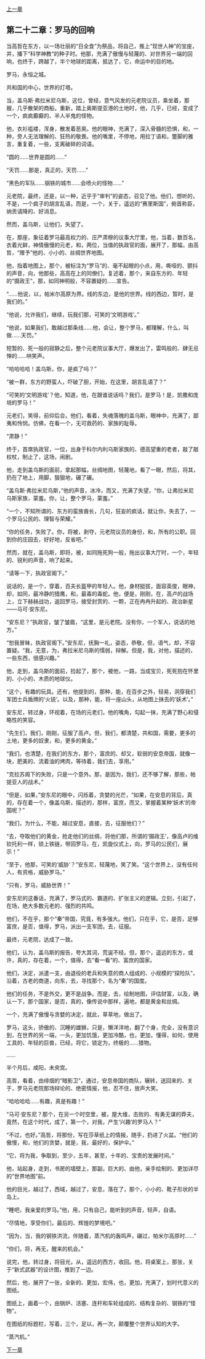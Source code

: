 [上一章](21-宗教的种子.md)

## 第二十二章：罗马的回响

当高哲在东方，以一场壮丽的“日全食”为祭品，将自己，推上“现世人神”的宝座，并，播下“科学神教”的种子时。他那，充满了傲慢与轻蔑的、对世界另一端的回响，也终于，跨越了，半个地球的距离，抵达了，它，命运中的目的地。

罗马，永恒之城。

共和国的中心，世界的灯塔。

当，盖乌斯·弗拉米尼乌斯，这位，曾经，意气风发的元老院议员，乘坐着，那艘，几乎散架的商船，重新，踏上奥斯提亚港的土地时，他，几乎，已经，变成了一个，疯疯癫癫的、半人半鬼的怪物。

他，衣衫褴褛，浑身，散发着恶臭。他的眼神，充满了，深入骨髓的恐惧，和，一种，旁人无法理解的、狂热的敬畏。他的嘴里，不停地，用拉丁语和，蹩脚的雅言，重复着，一些，支离破碎的词语。

“圆的……世界是圆的……”

“天罚……那是，真正的，天罚……”

“黑色的军队……钢铁的城市……会喷火的怪物……”

元老院，最终，还是，以一种，近乎于“审判”的姿态，召见了他。他们，想听的，不是，一个疯子的胡言乱语，而是，一个，关于，遥远的“赛里斯国”，俯首称臣，纳贡请降的、好消息。

然而，盖乌斯，让他们，失望了。

在，那座，象征着罗马最高权力的、庄严肃穆的议事大厅里，他，当着，数百名，衣着光鲜，神情傲慢的元老，和，两位，当值的执政官的面，展开了，那幅，由高哲，“赠予”他的、小小的、丝绸世界地图。

他，指着地图上，那个，被标注为“罗马”的、毫不起眼的小点，用，嘶哑的、颤抖的声音，向，他那些，高高在上的同僚们，复述着，那个，来自东方的、年轻的“摄政王”，那，如同神明般，不容置疑的……宣告。

“……他说，以，帕米尔高原为界。线的东边，是他的世界。线的西边，暂时，是我们的。”

“他说，允许我们，继续，玩我们那，可笑的‘文明游戏’。”

“他说，如果我们，敢越过那条线……他，会让，整个罗马，都理解，什么，叫做……天罚。”

短暂的、死一般的寂静之后，整个元老院议事大厅，爆发出了，雷鸣般的、肆无忌惮的……哄笑声。

“哈哈哈哈！盖乌斯，你，是疯了吗？”

“被一群，东方的野蛮人，吓破了胆，开始，在这里，胡言乱语了？”

“可笑的‘文明游戏’？他，知道，他，在跟谁说话吗？我们，是罗马！是，凯撒和庞培的罗马！”

元老们，笑得，前仰后合。他们，看着，失魂落魄的盖乌斯，眼神中，充满了，鄙夷和怜悯。仿佛，在看一个，无可救药的、家族的耻辱。

“肃静！”

终于，首席执政官，一位，出身于科尔内利乌斯家族的、德高望重的老者，敲了敲权杖，制止了，这场，闹剧。

他，走到盖乌斯的面前，拿起那幅，丝绸地图，轻蔑地，看了一眼，然后，将其，扔在了地上，用脚，狠狠地，碾了碾。

“盖乌斯·弗拉米尼乌斯，”他的声音，冰冷，而又，充满了失望，“你，让弗拉米尼乌斯家族，蒙羞。你，让，整个罗马，蒙羞。”

“一个，不知所谓的、东方的蛮族酋长，几句，狂妄的疯话，就让你，失去了，一个罗马公民的、理智与荣耀。”

“你的任务，失败了。你，将被，剥夺，元老院议员的身份，和，所有的公职。回到你的庄园去，好好地，反省吧。”

然而，就在，盖乌斯，即将，被，如同拖死狗一般，拖出议事大厅时，一个，年轻的、锐利的声音，响了起来。

“请等一下，执政官阁下。”

说话的，是一个，穿着，百夫长盔甲的年轻人。他，身材挺拔，面容英俊，眼神，却，如同，最冷静的猎鹰，和，最毒的毒蛇。他，便是，刚刚，在，高卢的战场上，立下赫赫战功，返回罗马，接受封赏的、一颗，正在冉冉升起的、政治新星——马可·安东尼。

“安东尼？”执政官，皱了皱眉，“这里，是元老院。没有你，一个军人，说话的地方。”

“恕我冒昧，执政官阁下。”安东尼，抚胸一礼，姿态，恭敬，但，语气，却，不容置疑。“我，无意，为，弗拉米尼乌斯的懦弱，辩解。但是，我，对他，描述的，一些东西，很感兴趣。”

他，走到，盖乌斯的面前，捡起了，那个，被他，一路，当成宝贝，死死抱在怀里的、小小的、木质的地球仪。

“这个，有趣的玩具。还有，他提到的，那种，能，在百步之外，轻易，洞穿我们军团士兵盾牌的‘火铳’。以及，那种，能，将一座山头，从地图上抹去的‘妖术’。”

安东尼，转过身，环视着，在场的元老们，他的嘴角，勾起一抹，充满了野心和侵略性的笑容。

“先生们，我们，刚刚，征服了高卢。但，我们，都清楚，共和国，需要，更多的土地，更多的奴隶，和，更多的黄金。”

“我们，也清楚，在我们的东方，那个，富庶的、却又，软弱的安息帝国，就像一块，肥美的、流着油的烤肉，等待着，我们去，享用。”

“克拉苏阁下的失败，只是一个意外。那，是因为，我们，还不够了解，那些，帕提亚人的战术。”

“但是，如果，”安东尼的眼中，闪烁着，贪婪的光芒，“如果，在安息的背后，真的，存在着一个，像盖乌斯，描述的，那样，富庶，而又，掌握着某种‘妖术’的帝国呢？”

“我们，为什么，不能，越过安息，直接，去，征服他们？”

“去，夺取他们的黄金，抢走他们的丝绸，将他们那，所谓的‘摄政王’，像高卢的维钦托利一样，锁上铁链，带回罗马，在，凯旋仪式上，向，罗马的公民们，展示！”

“至于，他那，可笑的‘威胁’？”安东尼，轻蔑地，笑了笑。“这个世界上，没有任何人，有资格，威胁罗马。”

“只有，罗马，威胁世界！”

安东尼的这番话，充满了，罗马式的、霸道的、扩张主义的逻辑。立刻，引起了，在场，绝大多数元老的、强烈的共鸣。

他们，不在乎，那个“秦”帝国，究竟，有多强大。他们，只在乎，它，是否，足够富庶，是否，值得，罗马，派出一支军团，去，征服。

最终，元老院，达成了一致。

他们，认为，盖乌斯的报告，夸大其词，荒诞不经。但，那个，遥远的东方，或许，真的，存在着，一个，值得，去“看一看”的、富庶的国家。

他们，决定，派遣一支，由退役的老兵和失意的商人组成的、小规模的“探险队”，沿着，古老的商道，向东，去，寻找那个，名为“秦”的国度。

他们的任务，不是外交，更不是战争。而是，去，绘制地图，评估财富，以及，确认一下，那个国家，是否，真的，像传说中那样，遍地，都是黄金和丝绸。

一个，充满了傲慢与贪婪的决定，就此，草草地，做出了。

罗马，这头，骄傲的、沉睡的雄狮，只是，懒洋洋地，翻了个身，完全，没有意识到，在世界的另一端，一头，更加饥饿，更加冷酷，也，更加，懂得，如何，使用工具的、年轻的巨兽，已经，将它，锁定为，终极的……猎物。

……

半个月后，咸阳，未央宫。

高哲，看着，由绯烟的“暗影卫”，通过，安息帝国的商队，辗转，送回来的、关于，罗马元老院那场辩论的、绝密情报，他，忍不住，放声大笑。

“哈哈哈哈……有趣，真是有趣！”

“马可·安东尼？那个，在另一个时空里，被，屋大维，击败的、有勇无谋的莽夫，竟然，在这个时代，成了，第一个，对我，产生‘兴趣’的罗马人？”

“不过，也好。”高哲，将那份，写在莎草纸上的情报，随手，扔进了火盆。“他们的傲慢，和，他们的贪婪，就是，我，最好的，保护伞。”

“它，将为我，争取到，至少，五年，甚至，十年的、宝贵的发展时间。”

他，站起身，走到，书房的墙壁上，那副，巨大的、由他，亲手绘制的、更加详尽的“世界地图”前。

他的目光，越过了，西域，越过了，安息，落在了，那个，小小的、靴子形状的半岛上。

“睡吧，我亲爱的罗马。”他，用，只有自己，能听到的声音，轻声，自语。

“尽情地，享受你们，最后的、辉煌的梦境吧。”

“因为，当，我的钢铁洪流，伴随着，蒸汽机的轰鸣声，碾过，帕米尔高原时……”

“你们，将，再无，醒来的机会。”

说完，他，转过身，将目光，从，遥远的西方，收回。他，将桌案上，那张，关于“新式武器”的设计图，推到了一边。

然后，他，展开了一张，全新的、更加，宏伟，也，更加，充满了，划时代意义的图纸。

图纸上，画着一个，由锅炉、活塞、连杆和车轮组成的、结构复杂的、钢铁的“怪物”。

在图纸的标题栏，写着，三个，足以，再一次，颠覆整个世界认知的大字。

“蒸汽机。”

[下一章](23-蒸汽的轰鸣.md)
